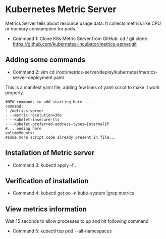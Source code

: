 # Kubernetes Metric Server
  Metrics Server tells about resource usage data. It collects metrics like CPU or memory consumption for pods.
  - Command 1: Clone K8s Metric Server from GitHub:
  cd /
  git clone https://github.com/kubernetes-incubator/metrics-server.git

## Adding some commands
  - Command 2: 
  vim cd /root/metrics-server/deploy/kubernetes/metrics-server-deployment.yaml
  
  This is a manifest yaml file, adding few lines of yaml script to make it work properly. 

    #NEW commands to add starting here ----
    command:
    - /metrics-server
    - --metric-resolution=30s
    - --kubelet-insecure-tls
    - --kubelet-preferred-address-types=InternalIP
    #... ending here
    volumeMounts:
    #some more script code already present in file...
    
## Installation of Metric server
  - Command 3: 
  kubectl apply -f .
  
## Verification of installation 
  - Command 4: 
  kubectl get po -n kube-system |grep metrics

## View metrics information 
  Wait 15 seconds to allow processes to up and hit following command:
  - Command 5: 
  kubectl top pod --all-namespaces
 
